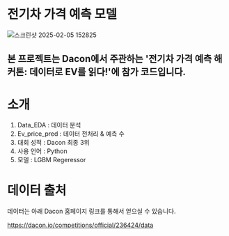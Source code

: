 # 전기차 가격 예측 모델
![스크린샷 2025-02-05 152825](https://github.com/user-attachments/assets/f9168c1c-741d-43b1-a02a-420f76f807c4)

## 본 프로젝트는 Dacon에서 주관하는 '전기차 가격 예측 해커톤: 데이터로 EV를 읽다!'에 참가 코드입니다. 

# 소개

1. Data_EDA : 데이터 분석
2. Ev_price_pred : 데이터 전처리 & 예측 수
3. 대회 성적 : Dacon 최종 3위
4. 사용 언어 : Python
5. 모델 : LGBM Regeressor

# 데이터 출처

데이터는 아래 Dacon 홈페이지 링크를 통해서 얻으실 수 있습니다.

https://dacon.io/competitions/official/236424/data
